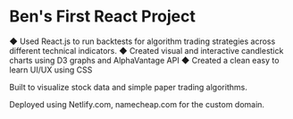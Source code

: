 # Ben's First React Project

◆ Used React.js to run backtests for algorithm trading strategies across different technical indicators.
◆ Created visual and interactive candlestick charts using D3 graphs and AlphaVantage API
◆ Created a clean easy to learn UI/UX using CSS

Built to visualize stock data and simple paper trading algorithms.

Deployed using Netlify.com, namecheap.com for the custom domain.
